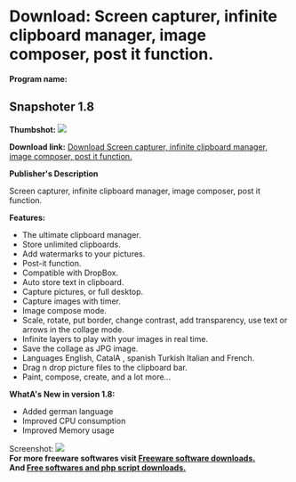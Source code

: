 # Download: Screen capturer, infinite clipboard manager, image composer, post it function.

**Program name:**

## Snapshoter 1.8

  
**Thumbshot:** ![](http://www.freewarefiles.com/screenshot/snapshoter_md.jpg)   
  
**Download link:** [Download Screen capturer, infinite clipboard manager, image composer, post it function.](http://freesoftwares.boysofts.com/Snapshoter_program_66617.html)  
  


**Publisher's Description**  
  


Screen capturer, infinite clipboard manager, image composer, post it function. 

**Features:**

  * The ultimate clipboard manager. 
  * Store unlimited clipboards. 
  * Add watermarks to your pictures. 
  * Post-it function. 
  * Compatible with DropBox. 
  * Auto store text in clipboard. 
  * Capture pictures, or full desktop. 
  * Capture images with timer. 
  * Image compose mode. 
  * Scale, rotate, put border, change contrast, add transparency, use text or arrows in the collage mode. 
  * Infinite layers to play with your images in real time. 
  * Save the collage as JPG image. 
  * Languages English, CatalA , spanish Turkish Italian and French. 
  * Drag n drop picture files to the clipboard bar. 
  * Paint, compose, create, and a lot more... 

**WhatA's New in version 1.8:**

  * Added german language 
  * Improved CPU consumption 
  * Improved Memory usage 

  
  
Screenshot: ![](http://www.freewarefiles.com/screenshot/snapshoter.jpg)   
**For more freeware softwares visit [Freeware software downloads.](http://freesoftwares.boysofts.com/)**   
**And [Free softwares and php script downloads.](http://www.boysofts.com/)**
